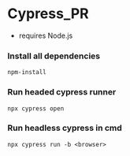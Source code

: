 # Cypress_PR

- requires Node.js

### Install all dependencies
```npm-install```

### Run headed cypress runner
```npx cypress open```

### Run headless cypress in cmd
```npx cypress run -b <browser>```
